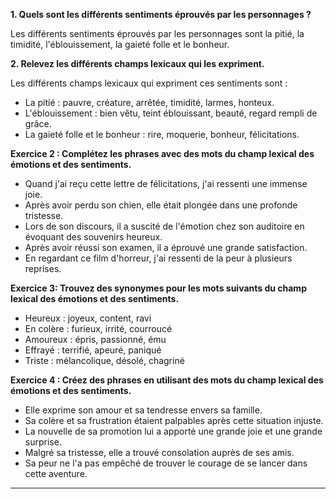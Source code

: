 **1. Quels sont les différents sentiments éprouvés par les personnages ?**

Les différents sentiments éprouvés par les personnages sont la pitié, la timidité, l'éblouissement, la gaieté folle et le bonheur.

**2. Relevez les différents champs lexicaux qui les expriment.**

Les différents champs lexicaux qui expriment ces sentiments sont :
- La pitié : pauvre, créature, arrêtée, timidité, larmes, honteux.
- L'éblouissement : bien vêtu, teint éblouissant, beauté, regard rempli de grâce.
- La gaieté folle et le bonheur : rire, moquerie, bonheur, félicitations.

**Exercice 2 : Complétez les phrases avec des mots du champ lexical des émotions et des sentiments.**

- Quand j'ai reçu cette lettre de félicitations, j'ai ressenti une immense joie.
- Après avoir perdu son chien, elle était plongée dans une profonde tristesse.
- Lors de son discours, il a suscité de l'émotion chez son auditoire en évoquant des souvenirs heureux.
- Après avoir réussi son examen, il a éprouvé une grande satisfaction.
- En regardant ce film d'horreur, j'ai ressenti de la peur à plusieurs reprises.

**Exercice 3: Trouvez des synonymes pour les mots suivants du champ lexical des émotions et des sentiments.**
- Heureux : joyeux, content, ravi
- En colère : furieux, irrité, courroucé
- Amoureux : épris, passionné, ému
- Effrayé : terrifié, apeuré, paniqué
- Triste : mélancolique, désolé, chagriné

**Exercice 4 : Créez des phrases en utilisant des mots du champ lexical des émotions et des sentiments.**
- Elle exprime son amour et sa tendresse envers sa famille.
- Sa colère et sa frustration étaient palpables après cette situation injuste.
- La nouvelle de sa promotion lui a apporté une grande joie et une grande surprise.
- Malgré sa tristesse, elle a trouvé consolation auprès de ses amis.
- Sa peur ne l'a pas empêché de trouver le courage de se lancer dans cette aventure.

---
